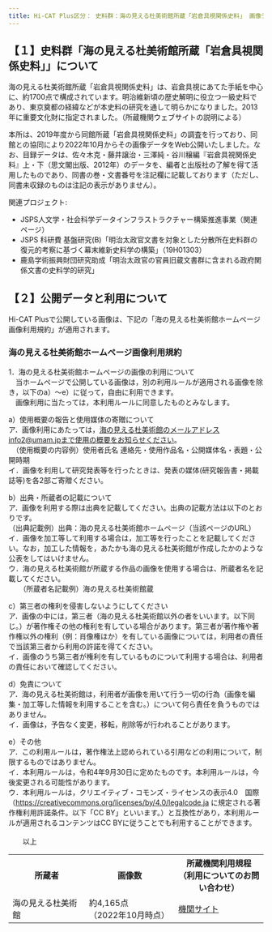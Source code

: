 ```yaml
---
title: Hi-CAT Plus区分： 史料群：海の見える杜美術館所蔵「岩倉具視関係史料」 画像データの利用
---
```


<h2 class="h03">【１】史料群「海の見える杜美術館所蔵「岩倉具視関係史料」」について</h2>
海の見える杜美術館所蔵「岩倉具視関係史料」は、岩倉具視にあてた手紙を中心に、約1700点で構成されています。明治維新頃の歴史解明に役立つ一級史料であり、東京奠都の経緯などが本史料の研究を通して明らかになりました。2013年に重要文化財に指定されました。（所蔵機関ウェブサイトの説明による）

本所は、2019年度から同館所蔵「岩倉具視関係史料」の調査を行っており、同館との協同により2022年10月からその画像データをWeb公開いたしました。なお、目録データは、佐々木克・藤井譲治・三澤純・谷川穣編『岩倉具視関係史料』上・下（思文閣出版、2012年）のデータを、編者と出版社の了解を得て活用したものであり、同書の巻・文書番号を注記欄に記載しております（ただし、同書未収録のものは注記の表示がありません）。

関連プロジェクト:
- JSPS人文学・社会科学データインフラストラクチャー構築推進事業（関連ページ）
- JSPS 科研費 基盤研究(B)「明治太政官文書を対象とした分散所在史料群の復元的考察に基づく幕末維新史料学の構築」（19H01303）
- 鹿島学術振興財団研究助成「明治太政官の官員旧蔵文書群に含まれる政府関係文書の史料学的研究」

<h2 class="h03 mt2">【２】公開データと利用について</h2>
Hi-CAT Plusで公開している画像は、下記の「海の見える杜美術館ホームページ画像利用規約」が適用されます。

<h3 class="h04">海の見える杜美術館ホームページ画像利用規約</h3>
1．海の見える杜美術館ホームページの画像の利用について<br />
　当ホームページで公開している画像は，別の利用ルールが適用される画像を除き，以下のa）～e）に従って，自由に利用できます。<br />
　画像利用に当たっては，本利用ルールに同意したものとみなします。<br />

a）使用概要の報告と使用媒体の寄贈について<br />
ア．画像利用にあたっては，海の見える杜美術館のメールアドレスinfo2@umam.jpまで使用の概要をお知らせください。<br />
　（使用概要の内容例）使用者氏名 連絡先・使用作品名・公開媒体名・表題・公開時期<br />
イ．画像を利用して研究発表等を行ったときは、発表の媒体(研究報告書・掲載誌等)を各2部ご寄贈ください。<br />

b）出典・所蔵者の記載について<br />
ア．画像を利用する際は出典を記載してください。出典の記載方法は以下のとおりです。<br />
（出典記載例）出典：海の見える杜美術館ホームページ（当該ページのURL）<br />
イ．画像を加工等して利用する場合は，加工等を行ったことを記載してください。なお，加工した情報を，あたかも海の見える杜美術館が作成したかのような公表をしてはいけません。<br />
ウ．海の見える杜美術館が所蔵する作品の画像を使用する場合は、所蔵者名を記載してください。<br />
　　（所蔵者名記載例）海の見える杜美術館蔵<br />

c）第三者の権利を侵害しないようにしてください<br />
ア．画像の中には，第三者（海の見える杜美術館以外の者をいいます。以下同じ。）が著作権その他の権利を有している場合があります。第三者が著作権や著作権以外の権利（例：肖像権ほか）を有している画像については，利用者の責任で当該第三者から利用の許諾を得てください。<br />
イ．画像のうち第三者が権利を有しているものについて利用する場合は、利用者の責任において確認してください。<br />

d）免責について<br />
ア．海の見える杜美術館は，利用者が画像を用いて行う一切の行為（画像を編集・加工等した情報を利用することを含む。）について何ら責任を負うものではありません。<br />
イ．画像は，予告なく変更，移転，削除等が行われることがあります。<br />

e）その他<br />
ア．この利用ルールは，著作権法上認められている引用などの利用について，制限するものではありません。<br />
イ．本利用ルールは，令和4年9月30日に定めたものです。本利用ルールは，今後変更される可能性があります。<br />
ウ．本利用ルールは，クリエイティブ・コモンズ・ライセンスの表示4.0　国際（https://creativecommons.org/licenses/by/4.0/legalcode.ja に規定される著作権利用許諾条件。以下「CC BY」といいます。）と互換性があり，本利用ルールが適用されるコンテンツはCC BYに従うことでも利用することができます。<br />
<br />
&emsp;&emsp;以上
<br />

<table class="table04" width="100%" cellspacing="0"> 
	<tbody><tr> 
		<th class="mtx" width="30%">所蔵者</th>
		<th class="mtx" width="35%">画像数</th>
		<th class="mtx" width="35%">所蔵機関利用規程<br>（利用についてのお問い合わせ）</th>
	</tr> 
	<tr>
<td class="mtx">海の見える杜美術館</td>
<td class="mtx">約4,165点<br />（2022年10月時点）</td>
<td class="mtx"><a href="http://umam.jp" target="_blank">機関サイト</a></td>
</tr>
</tbody></table>
